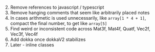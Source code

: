 


2. Remove references to javascript / typescript
3. Remove hanging comments that seem like arbitrarily placed notes
4. In cases arithmetic is used unnecessarily, like `array[1 * 4 + 1]`, compact the final number, to get like `array[5]`
5. Find weird or inconsistent code across Mat3f, Mat4f, Quatf, Vec2f, Vec3f, Vec4f
7. Add dokka once dokkaV2 stabilizes
8. Later - inline classes